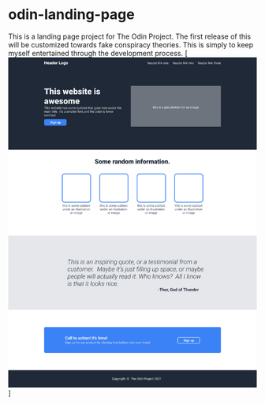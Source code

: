 # odin-landing-page
This is a landing page project for The Odin Project.
The first release of this will be customized towards fake conspiracy theories.
This is simply to keep myself entertained through the development process.
[![Odin Project template for the project](./images/01.png)]

